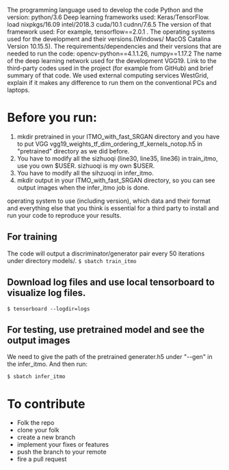 The programming language used to develop the code Python and the version: python/3.6 
Deep learning frameworks used: Keras/TensorFlow. 
load nixpkgs/16.09  intel/2018.3  cuda/10.1 cudnn/7.6.5
The version of that framework used: For example, tensorflow==2.0.1 .
The operating systems used for the development and their versions.(Windows/ MacOS Catalina Version 10.15.5).
The requirements/dependencies and their versions that are needed to run the code: opencv-python==4.1.1.26, numpy==1.17.2
The name of the deep learning network used for the development VGG19.
Link to the third-party codes used in the project (for example from GitHub) and brief summary of that code.
We used external computing services WestGrid, explain if it makes any difference to run them on the conventional PCs and laptops.


# Before you run:

1. mkdir pretrained in your ITMO_with_fast_SRGAN directory and you have to put VGG vgg19_weights_tf_dim_ordering_tf_kernels_notop.h5 in "pretrained" directory as we did before.
2. You have to modify all the sizhuoqi (line30, line35, line36) in train_itmo, use you own $USER. sizhuoqi is my own $USER.
3. You have to modify all the sihzuoqi in infer_itmo.
4. mkdir output in your ITMO_with_fast_SRGAN directory, so you can see output images when the infer_itmo job is done.

operating system to use (including version), which data and their format and everything else that you think is essential for a third party to install and run your code to reproduce your results.

## For training
The code will output a discriminator/generator pair every 50 iterations under directory models/.
`$ sbatch train_itmo`

## Download log files and use local tensorboard to visualize log files.
`$ tensorboard --logdir=logs`

## For testing, use pretrained model and see the output images
We need to give the path of the pretrained generater.h5 under "--gen" in the infer_itmo. And then run:

`$ sbatch infer_itmo`



# To contribute 
- Folk the repo
- clone your folk
- create a new branch
- implement your fixes or features
- push the branch to your remote
- fire a pull request
